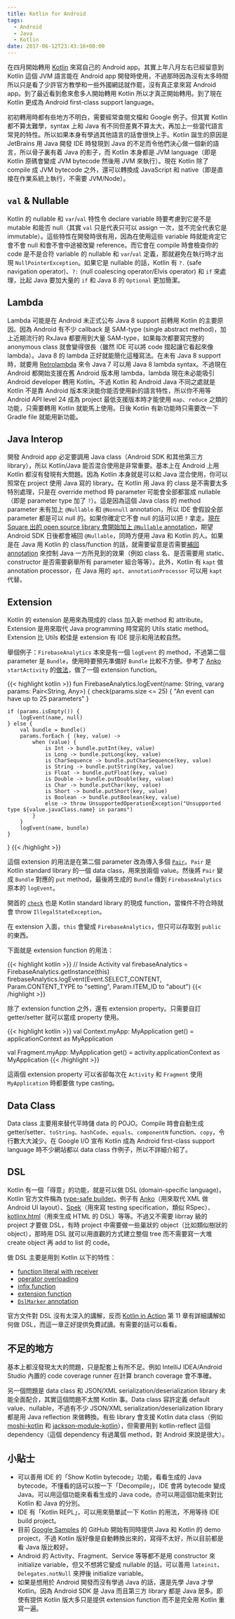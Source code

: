 ```yaml
---
title: Kotlin for Android
tags:
  - Android
  - Java
  - Kotlin
date: 2017-06-12T23:43:16+08:00
---
```



在四月開始轉用 [Kotlin](https://kotlinlang.org/) 來寫自己的 Android app。其實上年八月左右已經留意到 Kotlin 這個 JVM 語言能在 Android app 開發時使用，不過那時因為沒有太多時間所以只是看了少許官方教學和一些外國網誌就作罷，沒有真正拿來寫 Android app。到了最近看到愈來愈多人開始轉用 Kotlin 所以才真正開始轉用。到了現在 Kotlin 更成為 Android first-class support language。

初初轉用時都有些地方不明白，需要經常查閱文檔和 Google 例子。但其實 Kotlin 都不算太難學，syntax 上和 Java 有不同但差異不算太大，再加上一些當代語言常見的特性。所以如果本身有學過其他語言的話會很快上手。Kotlin 誕生的原因是 JetBrains 用 Java 開發 IDE 時發現到 Java 的不足而令他們決心做一個新的語言，所以骨子裏有着 Java 的影子，而 Kotlin 本身都是 JVM language（即是 Kotlin 原碼會變成 JVM bytecode 然後用 JVM 來執行）。現在 Kotlin 除了 compile 成 JVM bytecode 之外，還可以轉換成 JavaScript 和 native（即是直接在作業系統上執行，不需要 JVM/Node）。

<!-- more -->

## `val` & Nullable

Kotlin 的 nullable 和 `var`/`val` 特性令 declare variable 時要考慮到它是不是 mutable 和能否 null（其實 `val` 只是代表只可以 assign 一次，並不完全代表它是 immutable）。這些特性在開發時很有用，因為在使用這些 variable 時就能肯定它會不會 null 和會不會中途被改變 reference。而它會在 compile 時會檢查你的 code 是不是合符 variable 的 nullable 和 `var`/`val` 定義，那就避免在執行時才出現 `NullPointerException`。如果它是 nullable 的話，Kotlin 有 `?.` (safe navigation operator)、`?:` (null coalescing operator/Elvis operator) 和 `if` 來處理，比起 Java 要加大量的 `if` 和 Java 8 的 `Optional` 更加簡潔。

## Lambda

Lambda 可能是在 Android 未正式公布 Java 8 support 前轉用 Kotlin 的主要原因。因為 Android 有不少 callback 是 SAM-type (single abstract method)，加上近期流行的 RxJava 都要用到大量 SAM-type，如果每次都要寫完整的 anonymous class 就會變得很長（雖然 IDE 可以將 code 摺起讓它看起來像 lambda）。Java 8 的 lambda 正好就能簡化這種寫法。在未有 Java 8 support 時，就要用 [Retrolambda](https://github.com/orfjackal/retrolambda) 來令 Java 7 可以用 Java 8 lambda syntax。不過現在 Android 都開始支援在舊 Android 版本用 lambda，lambda 現在未必能吸引 Android developer 轉用 Kotlin。不過 Kotlin 和 Android Java 不同之處就是 Kotlin 不是靠 Android 版本來決能你能否使用新的語言特性，所以你不用等 Android API level 24 成為 project 最低支援版本時才能使用 `map`、`reduce` 之類的功能，只需要轉用 Kotlin 就能馬上使用。日後 Kotlin 有新功能時只需要改一下 Gradle file 就能用新功能。

## Java Interop

開發 Android app 必定要調用 Java class（Android SDK 和其他第三方 library），所以 Kotlin/Java 能否混合使用是非常重要。基本上在 Android 上用 Kotlin 都沒有發現有大問題。因為 Kotlin 本身就是可以和 Java 混合使用，你可以照常在 project 使用 Java 寫的 library。在 Kotlin 用 Java 的 class 是不需要太多特別處理，只是在 override method 時 parameter 可能會全部都當成 nullable（即是 parameter type 加了 `?`）。這是因為這個 Java class 的 method parameter 未有加上 `@Nullable` 和 `@Nonnull` annotation，所以 IDE 會假設全部 parameter 都是可以 null 的。如果你確定它不會 null 的話可以把 `?` 拿走。[現在 Square 出的 open source library 會開始加上 `@Nullable` annotation](https://medium.com/square-corner-blog/rolling-out-nullable-42dd823fbd89)，期望 Android SDK 日後都會補回 `@Nullable`，同時方便用 Java 和 Kotlin 的人。如果是在 Java 用 Kotlin 的 class/function 的話，就需要留意是否需要[補回 annotation](https://kotlinlang.org/api/latest/jvm/stdlib/kotlin.jvm/index.html#annotations) 來控制 Java 一方所見到的效果（例如 class 名、是否需要用 static、constructor 是否需要窮舉所有 parameter 組合等等）。此外，Kotlin 有 `kapt` 做 annotation processor，在 Java 用的 `apt`、`annotationProcessor` 可以用 `kapt` 代替。

## Extension

Kotlin 的 extension 是用來為現成的 class 加入新 method 和 attribute。Extension 是用來取代 Java programming 時常寫的 Utils static method。Extension 比 Utils 較佳是 extension 有 IDE 提示和用法較自然。

舉個例子：`FirebaseAnalytics` 本來是有一個 `logEvent` 的 method，不過第二個 parameter 是 `Bundle`，使用時要預先準備好 `Bundle` 比較不方便。參考了 [Anko](https://github.com/Kotlin/anko) `startActivity` 的[做法](https://github.com/Kotlin/anko/wiki/Anko-Commons-%E2%80%93-Intents)，做了一個 extension function。

{{< highlight kotlin >}}
fun FirebaseAnalytics.logEvent(name: String, vararg params: Pair<String, Any>) {
    check(params.size <= 25) { "An event can have up to 25 parameters" }

    if (params.isEmpty()) {
        logEvent(name, null)
    } else {
        val bundle = Bundle()
        params.forEach { (key, value) ->
            when (value) {
                is Int -> bundle.putInt(key, value)
                is Long -> bundle.putLong(key, value)
                is CharSequence -> bundle.putCharSequence(key, value)
                is String -> bundle.putString(key, value)
                is Float -> bundle.putFloat(key, value)
                is Double -> bundle.putDouble(key, value)
                is Char -> bundle.putChar(key, value)
                is Short -> bundle.putShort(key, value)
                is Boolean -> bundle.putBoolean(key, value)
                else -> throw UnsupportedOperationException("Unsupported type ${value.javaClass.name} in params")
            }
        }
        logEvent(name, bundle)
    }
}
{{< /highlight >}}

這個 extension 的用法是在第二個 parameter 改為傳入多個 [`Pair`](https://kotlinlang.org/api/latest/jvm/stdlib/kotlin/-pair/)。`Pair` 是 Kotlin standard library 的一個 data class，用來放兩個 value。然後將 `Pair` 變成 `Bundle` 對應的 `put` method，最後將生成的 `Bundle` 傳到 `FirebaseAnalytics` 原本的 `logEvent`。

開首的 [`check`](https://kotlinlang.org/api/latest/jvm/stdlib/kotlin/check.html) 也是 Kotlin standard library 的現成 function，當條件不符合時就會 throw `IllegalStateException`。

在 extension 入面，`this` 會變成 `FirebaseAnalytics`，但只可以存取到 `public` 的東西。

下面就是 extension function 的用法：

{{< highlight kotlin >}}
// Inside Activity
val firebaseAnalytics = FirebaseAnalytics.getInstance(this)
firebaseAnalytics.logEvent(Event.SELECT_CONTENT,
    Param.CONTENT_TYPE to "setting",
    Param.ITEM_ID to "about")
{{< /highlight >}}

除了 extension function 之外，還有 extension property。只需要自訂 getter/setter 就可以當成 property 使用。

{{< highlight kotlin >}}
val Context.myApp: MyApplication
    get() = applicationContext as MyApplication

val Fragment.myApp: MyApplication
    get() = activity.applicationContext as MyApplication
{{< /highlight >}}

這兩個 extension property 可以省卻每次在 `Activity` 和 `Fragment` 使用 `MyApplication` 時都要做 type casting。

## Data Class

Data class 主要用來替代平時儲 data 的 POJO。Compile 時會自動生成 getter/setter、`toString`、`hashCode`、`equals`、`componentN` function、`copy`，令行數大大減少。在 Google I/O 宣布 Kotlin 成為 Android first-class support language 時不少網站都以 data class 作例子，所以不詳細介紹了。

## DSL

Kotlin 有一個「得意」的功能，就是可以做 DSL (domain-specific language)，Kotlin 官方文件稱為 [type-safe builder](https://kotlinlang.org/docs/reference/type-safe-builders.html)。例子有 [Anko](https://github.com/Kotlin/anko)（用來取代 XML 做 Android UI layout）、[Spek](http://spekframework.org/)（用來寫 testing specification，類似 RSpec）、[kotlinx.html](https://github.com/Kotlin/kotlinx.html)（用來生成 HTML 的 DSL）等等。不過又不需要 librray 級的 project 才要做 DSL，有時 project 中需要做一些巢狀的 object（比如類似樹狀的 object），那時用 DSL 就可以用直觀的方式建立整個 tree 而不需要寫一大堆 create object 再 add to list 的 code。

做 DSL 主要是用到 Kotlin 以下的特性：

- [function literal with receiver](https://kotlinlang.org/docs/reference/lambdas.html#function-literals-with-receiver)
- [operator overloading](https://kotlinlang.org/docs/reference/operator-overloading.html)
- [infix function](https://kotlinlang.org/docs/reference/functions.html#infix-notation)
- [extension function](https://kotlinlang.org/docs/reference/extensions.html)
- [`DslMarker` annotation](https://kotlinlang.org/api/latest/jvm/stdlib/kotlin/-dsl-marker/)

官方文件對 DSL 沒有太深入的講解，反而 [Kotlin in Action](https://www.manning.com/books/kotlin-in-action) 第 11 章有詳細講解如何做 DSL，而這一章正好提供免費試讀。有需要的話可以看看。

## 不足的地方

基本上都沒發現太大的問題，只是配套上有所不足。例如 IntelliJ IDEA/Android Studio 內置的 code coverage runner 在計算 branch coverage 會不準確。

另一個問題是 data class 和 JSON/XML serialization/deserialization library 未能全面配合，其實這個問題不太關 Kotlin 事。Data class 容許定義 default value、nullable，不過有不少 JSON/XML serialization/deserialization library 都是用 Java reflection 來做轉換。有些 library 會支援 Kotlin data class（例如 [moshi-kotlin](https://github.com/square/moshi) 和 [jackson-module-kotlin](https://github.com/FasterXML/jackson-module-kotlin)），但需要用到 kotlin-reflect 這個 dependency（這個 dependency 有過萬個 method，對 Android 來說是很大）。

## 小貼士

- 可以善用 IDE 的「Show Kotlin bytecode」功能，看看生成的 Java bytecode。不懂看的話可以按一下「Decompile」，IDE 會將 bytecode 變成 Java。可以用這個功能來看看生成的 Java code。亦可以用這個功能來對比 Kotlin 和 Java 的分別。
- IDE 有「Kotlin REPL」，可以用來簡單試一下 Kotlin 的用法，不用等待 IDE build project。
- 目前 [Google Samples](https://github.com/googlesamples) 的 GitHub 開始有同時提供 Java 和 Kotlin 的 demo project，不過 Kotlin 版好像是自動轉換出來的，寫得不太好，所以目前都是看 Java 版比較好。
- Android 的 Activity、Fragment、Service 等等都不是用 constructor 來 initialize variable，但又不想將它變成 nullable 的話，可以善用 `lateinit`、`Delegates.notNull` 來押後 initialize variable。
- 如果是想用於 Android 開發而沒有學過 Java 的話，還是先學 Java 才學 Kotlin。因為 Android SDK 是 Java 而且第三方 library 都是 Java 居多。即使有提供 Kotlin 版大多只是提供 extension function 而不是完全用 Kotlin 重寫一遍。
